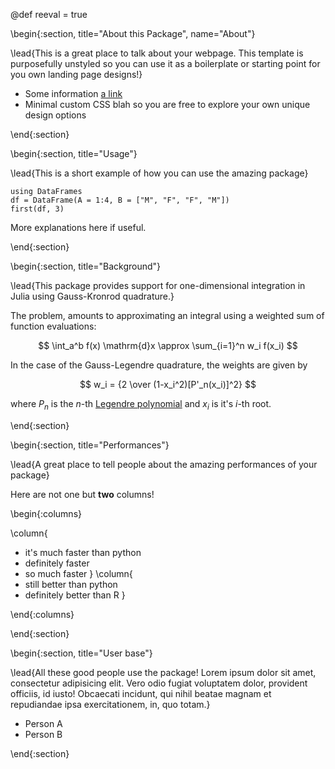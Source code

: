 @def reeval = true
<!-- =============================
     ABOUT
     NOTE: title is what appears at the top of the section, the name is
     what appears in the navbar; if not provided it will be the same as the
     title.
    ============================== -->

\begin{:section, title="About this Package", name="About"}

\lead{This is a great place to talk about your webpage. This template is purposefully unstyled so you can use it as a boilerplate or starting point for you own landing page designs!}

* Some information [a link](https://julialang.org)
* Minimal custom CSS blah so you are free to explore your own unique design options

\end{:section}

<!-- =============================
     SHORT INTRO
     NOTE: "named" julia code (eg `julia:usage1`) gets executed on the fly
     and the output can be shown with `\show{usage1}`.
    ============================== -->
\begin{:section, title="Usage"}

\lead{This is a short example of how you can use the amazing package}

<!-- NOTE:  if you want a  code block to be executed and its output to
    be shown, you must "name" it so  use ```julia:name rather  than just
    ```julia see example below.
    The name must be a unique identifier on the page -->

```julia:usage1
using DataFrames
df = DataFrame(A = 1:4, B = ["M", "F", "F", "M"])
first(df, 3)
```

More explanations here if useful.

\end{:section}

<!-- =============================
     BACKGROUND
     NOTE: Maths are rendered with KaTeX and can be written as you would
     standard LaTeX (mostly).
    ============================== -->
\begin{:section, title="Background"}

\lead{This package provides support for one-dimensional integration in Julia using Gauss-Kronrod quadrature.}

The problem, amounts to approximating an integral using a weighted sum of function evaluations:

$$ \int_a^b f(x) \mathrm{d}x \approx \sum_{i=1}^n w_i f(x_i) $$

In the case of the Gauss-Legendre quadrature, the weights are given by

$$ w_i = {2 \over (1-x_i^2)[P'_n(x_i)]^2} $$ <!--_-->

where $P_n$ is the $n$-th [Legendre polynomial](https://en.wikipedia.org/wiki/Legendre_polynomials) and $x_i$ is it's $i$-th root.

\end{:section}

<!-- =============================
     PERFORMANCES
    ============================== -->

\begin{:section, title="Performances"}

\lead{A great place to tell people about the amazing performances of your package}

Here are not one but **two** columns!

\begin{:columns}

\column{
* it's much faster than python
* definitely faster
* so much faster
}
\column{
* still better than python
* definitely better than R
}

\end{:columns}

\end{:section}

<!-- =============================
     USER BASE
    ============================== -->

\begin{:section, title="User base"}

\lead{All these good people use the package! Lorem ipsum dolor sit amet, consectetur adipisicing elit. Vero odio fugiat voluptatem dolor, provident officiis, id iusto! Obcaecati incidunt, qui nihil beatae magnam et repudiandae ipsa exercitationem, in, quo totam.}

* Person A
* Person B

\end{:section}
